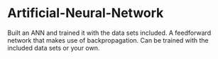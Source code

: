 # Artificial-Neural-Network
Built an ANN and trained it with the data sets included. A feedforward network that makes use of backpropagation. Can be trained with the included data sets or your own. 
